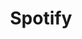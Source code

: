 ---
facebook: 'https://facebook.com/Spotify'
instagram: 'http://instagram.com/spotify'
logohandle: spotify
sort: spotify
title: Spotify
twitter: spotify
website: 'https://www.spotify.com/us/'
wikipedia: https://en.wikipedia.org/wiki/Spotify
---